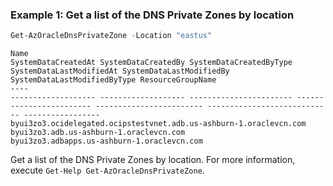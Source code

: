 ### Example 1: Get a list of the DNS Private Zones by location
```powershell
Get-AzOracleDnsPrivateZone -Location "eastus"
```

```output
Name                                                                      SystemDataCreatedAt SystemDataCreatedBy SystemDataCreatedByType SystemDataLastModifiedAt SystemDataLastModifiedBy SystemDataLastModifiedByType ResourceGroupName
----                                                                      ------------------- ------------------- ----------------------- ------------------------ ------------------------ ---------------------------- -----------------
byui3zo3.ocidelegated.ocipstestvnet.adb.us-ashburn-1.oraclevcn.com                                                                                                                                                       
byui3zo3.adb.us-ashburn-1.oraclevcn.com                                                                                                                                                                                  
byui3zo3.adbapps.us-ashburn-1.oraclevcn.com
```

Get a list of the DNS Private Zones by location.
For more information, execute `Get-Help Get-AzOracleDnsPrivateZone`.